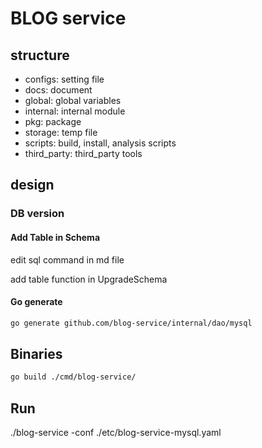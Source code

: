 # BLOG service

## structure

- configs: setting file
- docs: document
- global: global variables
- internal: internal module
	<!-- TODO: -->
- pkg: package
- storage: temp file
- scripts: build, install, analysis scripts
- third_party: third_party tools
## design

### DB version

#### Add Table in Schema

edit sql command in md file

add table function in UpgradeSchema

#### Go generate

```sh
go generate github.com/blog-service/internal/dao/mysql
```
## Binaries

```sh
go build ./cmd/blog-service/
```

## Run

./blog-service -conf ./etc/blog-service-mysql.yaml
